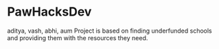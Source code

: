 # PawHacksDev
aditya, vash, abhi, aum
Project is based on finding underfunded schools and providing them with the resources they need.
